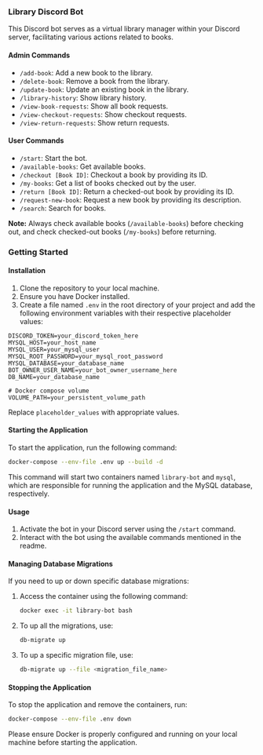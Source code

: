 ### Library Discord Bot

This Discord bot serves as a virtual library manager within your Discord server, facilitating various actions related to books.

#### Admin Commands

- `/add-book`: Add a new book to the library.
- `/delete-book`: Remove a book from the library.
- `/update-book`: Update an existing book in the library.
- `/library-history`: Show library history.
- `/view-book-requests`: Show all book requests.
- `/view-checkout-requests`: Show checkout requests.
- `/view-return-requests`: Show return requests.

#### User Commands

- `/start`: Start the bot.
- `/available-books`: Get available books.
- `/checkout [Book ID]`: Checkout a book by providing its ID.
- `/my-books`: Get a list of books checked out by the user.
- `/return [Book ID]`: Return a checked-out book by providing its ID.
- `/request-new-book`: Request a new book by providing its description.
- `/search`: Search for books.

**Note:** Always check available books (`/available-books`) before checking out, and check checked-out books (`/my-books`) before returning.

### Getting Started

#### Installation

1. Clone the repository to your local machine.
2. Ensure you have Docker installed.
3. Create a file named `.env` in the root directory of your project and add the following environment variables with their respective placeholder values:

```plaintext
DISCORD_TOKEN=your_discord_token_here
MYSQL_HOST=your_host_name
MYSQL_USER=your_mysql_user
MYSQL_ROOT_PASSWORD=your_mysql_root_password
MYSQL_DATABASE=your_database_name
BOT_OWNER_USER_NAME=your_bot_owner_username_here
DB_NAME=your_database_name

# Docker compose volume
VOLUME_PATH=your_persistent_volume_path
```

Replace `placeholder_values` with appropriate values.

#### Starting the Application

To start the application, run the following command:

```bash
docker-compose --env-file .env up --build -d
```

This command will start two containers named `library-bot` and `mysql`, which are responsible for running the application and the MySQL database, respectively.

#### Usage

1. Activate the bot in your Discord server using the `/start` command.
2. Interact with the bot using the available commands mentioned in the readme.

#### Managing Database Migrations

If you need to up or down specific database migrations:

1. Access the container using the following command:

    ```bash
    docker exec -it library-bot bash
    ```

2. To up all the migrations, use:

    ```bash
    db-migrate up
    ```

3. To up a specific migration file, use:

    ```bash
    db-migrate up --file <migration_file_name>
    ```

#### Stopping the Application

To stop the application and remove the containers, run:

```bash
docker-compose --env-file .env down
```

Please ensure Docker is properly configured and running on your local machine before starting the application.
